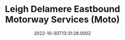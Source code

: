 ---
date: 2022-10-30T13:31:28.000Z
title: Leigh Delamere Eastbound Motorway Services (Moto)
latitude: 51.51168782639224
longitude: -2.158799244224664
url: http://www.moto-way.com
category: checkin
---